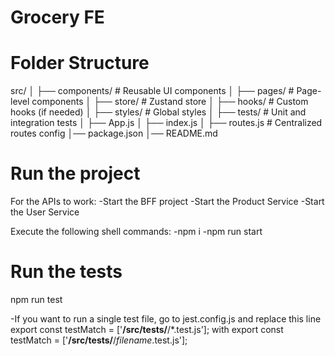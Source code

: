 # Grocery FE

# Folder Structure
src/
│   ├── components/   # Reusable UI components
│   ├── pages/        # Page-level components
│   ├── store/        # Zustand store
│   ├── hooks/        # Custom hooks (if needed)
│   ├── styles/       # Global styles
│   ├── tests/        # Unit and integration tests
│   ├── App.js
│   ├── index.js
│   ├── routes.js     # Centralized routes config
│── package.json
│── README.md


# Run the project
For the APIs to work:
-Start the BFF project
-Start the Product Service
-Start the User Service


Execute the following shell commands:
-npm i
-npm run start

# Run the tests
npm run test

-If you want to run a single test file, go to jest.config.js and replace this line
export const testMatch = ['**/src/tests/**/*.test.js'];
with
export const testMatch = ['**/src/tests/**/*filename*.test.js'];
